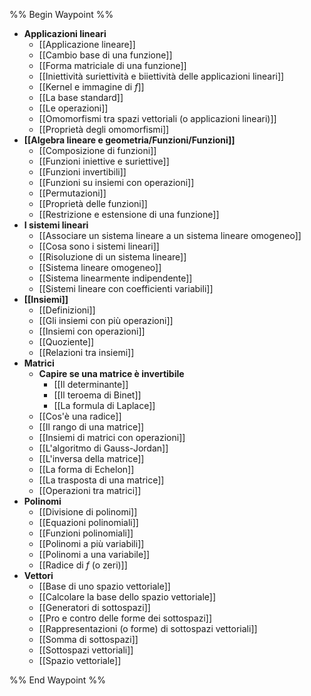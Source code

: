 %% Begin Waypoint %%
- **Applicazioni lineari**
	- [[Applicazione lineare]]
	- [[Cambio base di una funzione]]
	- [[Forma matriciale di una funzione]]
	- [[Iniettività suriettività e biiettività delle applicazioni lineari]]
	- [[Kernel e immagine di $f$]]
	- [[La base standard]]
	- [[Le operazioni]]
	- [[Omomorfismi tra spazi vettoriali (o applicazioni lineari)]]
	- [[Proprietà degli omomorfismi]]
- **[[Algebra lineare e geometria/Funzioni/Funzioni]]**
	- [[Composizione di funzioni]]
	- [[Funzioni iniettive e suriettive]]
	- [[Funzioni invertibili]]
	- [[Funzioni su insiemi con operazioni]]
	- [[Permutazioni]]
	- [[Proprietà delle funzioni]]
	- [[Restrizione e estensione di una funzione]]
- **I sistemi lineari**
	- [[Associare un sistema lineare a un sistema lineare omogeneo]]
	- [[Cosa sono i sistemi lineari]]
	- [[Risoluzione di un sistema lineare]]
	- [[Sistema lineare omogeneo]]
	- [[Sistema linearmente indipendente]]
	- [[Sistemi lineare con coefficienti variabili]]
- **[[Insiemi]]**
	- [[Definizioni]]
	- [[Gli insiemi con più operazioni]]
	- [[Insiemi con operazioni]]
	- [[Quoziente]]
	- [[Relazioni tra insiemi]]
- **Matrici**
	- **Capire se una matrice è invertibile**
		- [[Il determinante]]
		- [[Il teroema di Binet]]
		- [[La formula di Laplace]]
	- [[Cos'è una radice]]
	- [[Il rango di una matrice]]
	- [[Insiemi di matrici con operazioni]]
	- [[L'algoritmo di Gauss-Jordan]]
	- [[L'inversa della matrice]]
	- [[La forma di Echelon]]
	- [[La trasposta di una matrice]]
	- [[Operazioni tra matrici]]
- **Polinomi**
	- [[Divisione di polinomi]]
	- [[Equazioni polinomiali]]
	- [[Funzioni polinomiali]]
	- [[Polinomi a più variabili]]
	- [[Polinomi a una variabile]]
	- [[Radice di $f$ (o zeri)]]
- **Vettori**
	- [[Base di uno spazio vettoriale]]
	- [[Calcolare la base dello spazio vettoriale]]
	- [[Generatori di sottospazi]]
	- [[Pro e contro delle forme dei sottospazi]]
	- [[Rappresentazioni (o forme) di sottospazi vettoriali]]
	- [[Somma di sottospazi]]
	- [[Sottospazi vettoriali]]
	- [[Spazio vettoriale]]

%% End Waypoint %%